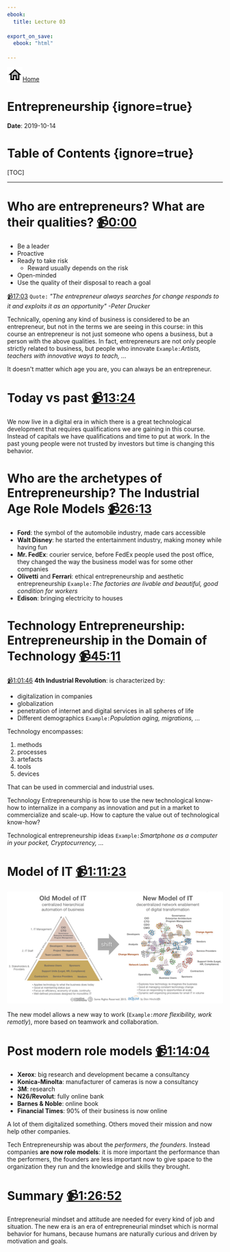 ```yaml
---
ebook:
  title: Lecture 03

export_on_save:
  ebook: "html"

---
```


<a href="https://zanna-37.github.io/I-E_Basis_2019/"><img src="./resources/home.png" alt="Home" style="vertical-align: bottom;">Home</a>

# Entrepreneurship {ignore=true}

**Date**: 2019-10-14

# Table of Contents {ignore=true}

[TOC]

-----

# Who are entrepreneurs? What are their qualities? [📹0:00](https://youtu.be/h8b_GTZd2Ek)

- Be a leader
- Proactive
- Ready to take risk
  - Reward usually depends on the risk
- Open-minded
- Use the quality of their disposal to reach a goal

[📹17:03](https://youtu.be/h8b_GTZd2Ek?t=1023)
`Quote:` _"The entrepreneur always searches for change responds to it and exploits it as an opportunity" -Peter Drucker_

Technically, opening any kind of business is considered to be an entrepreneur, but not in the terms we are seeing in this course: in this course an entrepreneur is not just someone who opens a business, but a person with the above qualities.
In fact, entrepreneurs are not only people strictly related to business, but people who innovate `Example:`_Artists, teachers with innovative ways to teach, …_

It doesn't matter which age you are, you can always be an entrepreneur.

# Today vs past [📹13:24](https://youtu.be/h8b_GTZd2Ek?t=804)

We now live in a digital era in which there is a great technological development that requires qualifications we are gaining in this course. Instead of capitals we have qualifications and time to put at work.
In the past young people were not trusted by investors but time is changing this behavior.

# Who are the archetypes of Entrepreneurship? The Industrial Age Role Models [📹26:13](https://youtu.be/h8b_GTZd2Ek?t=1573)

- **Ford**: the symbol of the automobile industry, made cars accessible
- **Walt Disney**: he started the entertainment industry, making money while having fun
- **Mr. FedEx**: courier service, before FedEx people used the post office, they changed the way the business model was for some other companies
- **Olivetti** and **Ferrari**: ethical entrepreneurship and aesthetic entrepreneurship `Example:`_The factories are livable and beautiful, good condition for workers_
- **Edison**: bringing electricity to houses

# Technology Entrepreneurship: Entrepreneurship in the Domain of Technology [📹45:11](https://youtu.be/h8b_GTZd2Ek?t=2711)

 [📹1:01:46](https://youtu.be/h8b_GTZd2Ek?t=3706)
**4th Industrial Revolution**: is characterized by:

- digitalization in companies
- globalization
- penetration of internet and digital services in all spheres of life
- Different demographics `Example:`_Population aging, migrations, …_

Technology encompasses:

1. methods
2. processes
3. artefacts
4. tools
5. devices

That can be used in commercial and industrial uses.

Technology Entrepreneurship is how to use the new technological know-how to internalize in a company as innovation and put in a market to commercialize and scale-up. How to capture the value out of technological know-how?

Technological entrepreneurship ideas `Example:`_Smartphone as a computer in your pocket, Cryptocurrency, …_

# Model of IT [📹1:11:23](https://youtu.be/h8b_GTZd2Ek?t=4283)

![img](resources/03_old-new-model-of-IT.jpg)

The new model allows a new way to work (`Example:`_more flexibility, work remotly_), more based on teamwork and collaboration.

# Post modern role models [📹1:14:04](https://youtu.be/h8b_GTZd2Ek?t=4444)

- **Xerox**: big research and development became a consultancy
- **Konica-Minolta**: manufacturer of cameras is now a consultancy
- **3M**: research
- **N26/Revolut**: fully online bank
- **Barnes & Noble**: online book
- **Financial Times**: 90% of their business is now online

A lot of them digitalized something. Others moved their mission and now help other companies.

Tech Entrepreneurship was about the _performers_, _the founders_.
Instead companies **are now role models**: it is more important the performance than the performers, the founders are less important now to give space to the organization they run and the knowledge and skills they brought.

# Summary [📹1:26:52](https://youtu.be/h8b_GTZd2Ek?t=5212)

Entrepreneurial mindset and attitude are needed for every kind of job and situation. The new era is an era of entrepreneurial mindset which is normal behavior for humans, because humans are naturally curious and driven by motivation and goals.
